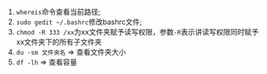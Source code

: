 1.	`whereis`命令查看当前路径;
2.	`sudo gedit ~/.bashrc`修改bashrc文件;
3. `chmod -R 333 /xx`为xx文件夹赋予读写权限，参数`-R`表示讲读写权限同时赋予xx文件夹下的所有子文件夹
4. `du -sm 文件夹名`	=>	查看文件夹大小
5. `df -lh` 			=>	查看容量